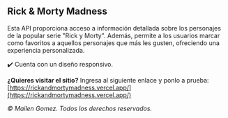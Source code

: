 ## Rick & Morty Madness
Esta API proporciona acceso a información detallada sobre los personajes de la popular serie "Rick y Morty". Además, permite a los usuarios marcar como favoritos a aquellos personajes que más les gusten, ofreciendo una experiencia personalizada. 

✔️ Cuenta con un diseño responsivo.

**¿Quieres visitar el sitio?** Ingresa al siguiente enlace y ponlo a prueba: [https://rickandmortymadness.vercel.app/](https://rickandmortymadness.vercel.app/)

*© Mailen Gomez. Todos los derechos reservados.*
